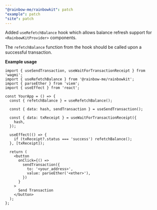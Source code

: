 ```yaml
---
"@rainbow-me/rainbowkit": patch
"example": patch
"site": patch
---
```


Added `useRefetchBalance` hook which allows balance refresh support for `<RainbowKitProvider>` components.

The `refetchBalance` function from the hook should be called upon a successful transaction.

**Example usage**

```tsx
import { useSendTransaction, useWaitForTransactionReceipt } from 'wagmi';
import { useRefetchBalance } from '@rainbow-me/rainbowkit';
import { parseEther } from 'viem';
import { useEffect } from 'react';

const YourApp = () => {
  const { refetchBalance } = useRefetchBalance();

  const { data: hash, sendTransaction } = useSendTransaction();

  const { data: txReceipt } = useWaitForTransactionReceipt({
    hash,
  });

  useEffect(() => {
    if (txReceipt?.status === 'success') refetchBalance();
  }, [txReceipt]);

  return (
    <button
      onClick={() =>
        sendTransaction({
          to: '<your_address>',
          value: parseEther('<ether>'),
        })
      }
    >
      Send Transaction
    </button>
  );
};
```
